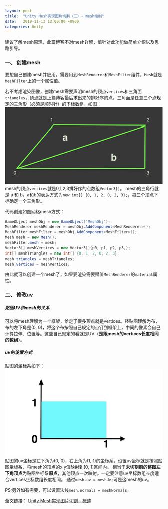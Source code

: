 ```yaml
---
layout: post
title:  "Unity Mesh实现图片切割（三）- mesh绘制"
date:   2019-11-13 12:00:00 +0800
categories: Unity
---
```


建议了解mesh原理，此篇博客不对mesh详解，值针对此功能做简单介绍以及思路引导。
### 一、 创建mesh
要想自己创建mesh并应用，需要用到```MeshRenderer```和```MeshFilter```组件，```Mesh```就是```MeshFilter```上的一个属性值。

若不考虑渲染图像，创建mesh需要声明mesh的顶点```vertices```和三角面```triangles```，顶点就是上篇博客最后求出来的排好序的点，三角面是任意三个点规定的三角形（必须是顺时针）的下标数组，如图：
![在这里插入图片描述](/styles/images/slice_sprite/slice_mesh.png)
mesh的顶点```vertices```就是0,1,2,3排好序的点数组```Vector3[]```。
mesh的三角行就是 a 和 b，a和b的表达方式为```new int[] {0, 1, 2, 0, 2, 3};```，每三个顶点下标确定一个三角形。

代码创建如图网格mesh方式：
```C#
GameObject meshObj = new GameObject("MeshObj");
MeshRenderer meshRenderer = meshObj.AddComponent<MeshRenderer>();
MeshFilter meshFilter = meshObj.AddComponent<MeshFilter>();
Mesh mesh = new Mesh();
meshFilter.mesh = mesh;
Vector3[] meshVertices = new Vector3[]{p0, p1, p2, p3,};
int[] meshTriangles = new int[] {0, 1, 2, 0, 2, 3};
mesh.triangles = meshTriangles;
mesh.vertices = meshVertices;
```
由此就可以创建一个mesh了，如果要渲染需要赋值```MeshRenderer```的```material```属性。

### 二、 修改uv
##### 贴图UV和mesh的关系
可以将mesh理解为一个框架，给定了很多顶点就是vertices。经贴图理解为布，布的左下角是(0, 0)，将这个布按照自己规定的点钉到框架上，中间的像素会自己计算拉伸、位置等。这些自己规定的看就是UV（**是跟mesh的vertices长度相同的数组**）。

##### uv的设置方式
贴图的坐标系如下：
![在这里插入图片描述](/styles/images/slice_sprite/texture.png)
贴图的uv坐标是左下角为(0, 0)，右上角为(1, 1)的坐标系，设置uv坐标就是按照贴图坐标系，将mesh的顶点的x y值映射到[0, 1]区间内。
相当于**未切割前的整图左下角顶点**为贴图坐标系**原点**，其他顶点一次映射。一定要注意uv坐标数组长度适合vertices坐标数组长度相同。
通过```mesh.uv = meshUv;```可是这mesh的uv。

PS:另外如有需要，可以设置法线```mesh.normals = meshNormals;```

全文链接： [Unity Mesh实现图片切割 - 概述](https://yiyuan1130.github.io/unity/2019/11/13/slice_sprite_start.html)